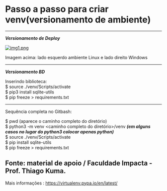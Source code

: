 # Passo a passo para criar venv(versionamento de ambiente)  

--------------------------------------------------------------
***Versionamento de Deploy***    

[![img1.png](https://i.postimg.cc/W4c0sZgx/img1.png)](https://postimg.cc/68z80yHh)  
 
 
Imagem acima: lado esquerdo ambiente Linux e lado direito Windows  

-------------------------------------------------------------

***Versionamento BD***  

Inserindo biblioteca:  
$ source ./venv/Scripts/activate  
$ pip3 install sqlite-utils  
$ pip freeze > requirements.txt  

-------------------------------------------------------------  

Sequência completa no Gitbash:  

$ pwd (aparece o caminho completo do diretório)  
$ python3 -m venv <caminho completo do diretório>/venv  ***(em alguns casos no lugar do python3 colocar apenas python)***  
$ source ./venv/Scripts/activate  
$ pip install sqlite-utils  
$ pip freeze > requirements.txt

Fonte: material de apoio / Faculdade Impacta - Prof. Thiago Kuma.  
-------------------------------------------------------------

Mais informações : https://virtualenv.pypa.io/en/latest/